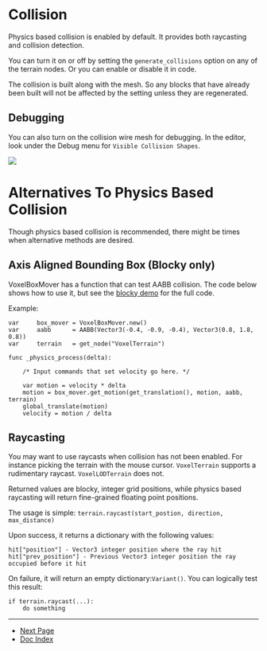 # Collision

Physics based collision is enabled by default. It provides both raycasting and collision detection.

You can turn it on or off by setting the `generate_collisions` option on any of the terrain nodes. Or you can enable or disable it in code.

The collision is built along with the mesh. So any blocks that have already been built will not be affected by the setting unless they are regenerated.


## Debugging

You can also turn on the collision wire mesh for debugging. In the editor, look under the Debug menu for `Visible Collision Shapes`.

<img src="images/debug-collision-shapes.gif" />



# Alternatives To Physics Based Collision

Though physics based collision is recommended, there might be times when alternative methods are desired. 

## Axis Aligned Bounding Box (Blocky only)

VoxelBoxMover has a function that can test AABB collision. The code below shows how to use it, but see the [blocky demo](https://github.com/Zylann/voxelgame/tree/master/project/blocky_terrain) for the full code.

Example:
```
var 	box_mover = VoxelBoxMover.new()
var 	aabb      = AABB(Vector3(-0.4, -0.9, -0.4), Vector3(0.8, 1.8, 0.8))
var 	terrain   = get_node("VoxelTerrain")

func _physics_process(delta):

	/* Input commands that set velocity go here. */

	var motion = velocity * delta
	motion = box_mover.get_motion(get_translation(), motion, aabb, terrain)
	global_translate(motion)
	velocity = motion / delta
```

## Raycasting 

You may want to use raycasts when collision has not been enabled. For instance picking the terrain with the mouse cursor. `VoxelTerrain` supports a rudimentary raycast. `VoxelLODTerrain` does not.

Returned values are blocky, integer grid positions, while physics based raycasting will return fine-grained floating point positions.

The usage is simple: `terrain.raycast(start_postion, direction, max_distance)`

Upon success, it returns a dictionary with the following values:

```
hit["position"] - Vector3 integer position where the ray hit 
hit["prev_position"] - Previous Vector3 integer position the ray occupied before it hit
```

On failure, it will return an empty dictionary:`Variant()`. You can logically test this result:

```
if terrain.raycast(...): 
	do something
```


---
* [Next Page](06_custom-streams.md)
* [Doc Index](01_get-started.md)
